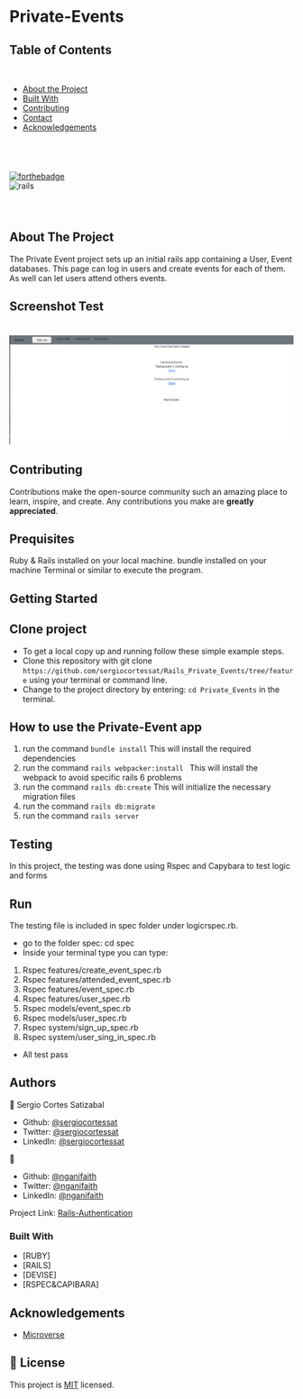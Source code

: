 # Private-Events

## Table of Contents
  <br />

* [About the Project](#about-the-project)
* [Built With](#built-with)
* [Contributing](#contributing)
* [Contact](#authors)
* [Acknowledgements](#acknowledgements) 

#
<br />

[![forthebadge](https://forthebadge.com/images/badges/made-with-ruby.svg)](https://forthebadge.com) </br>
![rails](https://img.shields.io/badge/Ruby_on_Rails-CC0000?style=for-the-badge&logo=ruby-on-rails&logoColor=white)

<br />

#


<!-- ABOUT THE PROJECT   -->
## About The Project

The Private Event project sets up an initial rails app containing a User, Event databases. This page can log in users and create events for each of them. As well can let users attend others events.

## Screenshot Test
#
<p align="center">
  <img height="auto" src="Screenshot.png">
</p>

## Contributing

Contributions make the open-source community such an amazing place to learn, inspire, and create. Any contributions you make are **greatly appreciated**.

## Prequisites

Ruby & Rails installed on your local machine.
bundle installed on your machine
Terminal or similar to execute the program.


## Getting Started


## Clone project

- To get a local copy up and running follow these simple example steps.
- Clone this repository with git clone ```https://github.com/sergiocortessat/Rails_Private_Events/tree/feature``` using your terminal or command line.
- Change to the project directory by entering: ```cd Private_Events``` in the terminal.


## How to use the Private-Event app
1. run the command ```bundle install```   This will install the required dependencies
2. run the command ```rails webpacker:install ``` This will install the webpack to avoid specific rails 6 problems
3. run the command ```rails db:create``` This will initialize the necessary migration files
4. run the command ```rails db:migrate``` 
5. run the command ```rails server```


## Testing

In this project, the testing was done using Rspec and Capybara to test logic and forms


## Run
The testing file is included in spec folder under logicrspec.rb.
- go to the folder spec: cd spec
- Inside your terminal type you can type: 

1. Rspec features/create_event_spec.rb
2. Rspec features/attended_event_spec.rb
3. Rspec features/event_spec.rb
4. Rspec features/user_spec.rb
5. Rspec models/event_spec.rb
6. Rspec models/user_spec.rb
7. Rspec system/sign_up_spec.rb
8. Rspec system/user_sing_in_spec.rb

- All test pass

## Authors

👤 Sergio Cortes Satizabal

- Github: [@sergiocortessat](https://github.com/sergiocortessat)
- Twitter: [@sergiocortessat](https://twitter.com/sergiocortessat)
- LinkedIn: [@sergiocortessat](www.linkedin.com/in/sergio-cortes-satizabal-3b452194)

👤 

- Github: [@nganifaith](https://github.com/nganifaith)
- Twitter: [@nganifaith](https://twitter.com/Bright_Ngani)
- LinkedIn: [@nganifaith](https://www.linkedin.com/in/ngani-faith/)


Project Link: [Rails-Authentication](https://github.com/sergiocortessat/Rails_Private_Events/issues/2)


### Built With

* [RUBY]
* [RAILS]
* [DEVISE]
* [RSPEC&CAPIBARA]

<!-- ACKNOWLEDGEMENTS -->
## Acknowledgements

* [Microverse](https://www.microverse.org/)

## 📝 License

This project is [MIT](https://github.com/sergiocortessat/sergiocortessat/blob/main/LICENSE) licensed.


